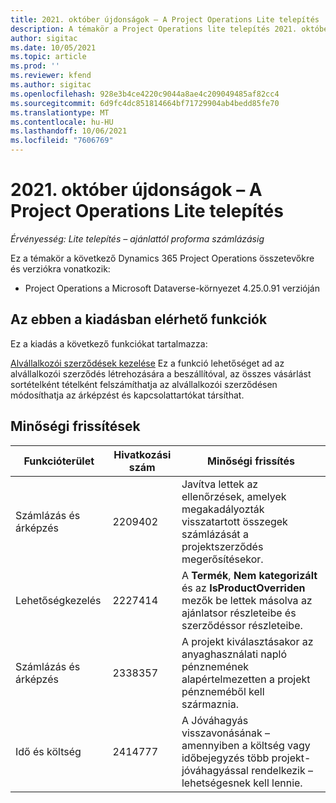 ```yaml
---
title: 2021. október újdonságok – A Project Operations Lite telepítés
description: A témakör a Project Operations lite telepítés 2021. októberi kiadásában elérhető minőségi frissítésekkel kapcsolatban nyújt tájékoztatást.
author: sigitac
ms.date: 10/05/2021
ms.topic: article
ms.prod: ''
ms.reviewer: kfend
ms.author: sigitac
ms.openlocfilehash: 928e3b4ce4220c9044a8ae4c209049485af82cc4
ms.sourcegitcommit: 6d9fc4dc851814664bf71729904ab4bedd85fe70
ms.translationtype: MT
ms.contentlocale: hu-HU
ms.lasthandoff: 10/06/2021
ms.locfileid: "7606769"
---
```

# <a name="whats-new-october-2021---project-operations-lite-deployment"></a>2021. október újdonságok – A Project Operations Lite telepítés

_Érvényesség: Lite telepítés – ajánlattól proforma számlázásig_

Ez a témakör a következő Dynamics 365 Project Operations összetevőkre és verziókra vonatkozik:

  - Project Operations a Microsoft Dataverse-környezet 4.25.0.91 verzióján


## <a name="features-included-in-this-release"></a>Az ebben a kiadásban elérhető funkciók

Ez a kiadás a következő funkciókat tartalmazza:

[Alvállalkozói szerződések kezelése](../subcontracting/managing-subcontracts-overview.md) Ez a funkció lehetőséget ad az alvállalkozói szerződés létrehozására a beszállítóval, az összes vásárlást sortételként tételként felszámíthatja az alvállalkozói szerződésen módosíthatja az árképzést és kapcsolattartókat társíthat.


## <a name="quality-updates"></a>Minőségi frissítések

| **Funkcióterület** | **Hivatkozási szám** | **Minőségi frissítés** |
| --- | --- | --- |
| Számlázás és árképzés | 2209402 | Javítva lettek az ellenőrzések, amelyek megakadályozták visszatartott összegek számlázását a projektszerződés megerősítésekor. |
|   Lehetőségkezelés | 2227414 | A **Termék**, **Nem kategorizált** és az **IsProductOverriden** mezők be lettek másolva az ajánlatsor részleteibe és szerződéssor részleteibe. |
| Számlázás és árképzés | 2338357 | A projekt kiválasztásakor az anyaghasználati napló pénznemének alapértelmezetten a projekt pénzneméből kell származnia. |
| Idő és költség | 2414777 | A Jóváhagyás visszavonásának – amennyiben a költség vagy időbejegyzés több projekt-jóváhagyással rendelkezik – lehetségesnek kell lennie. |
